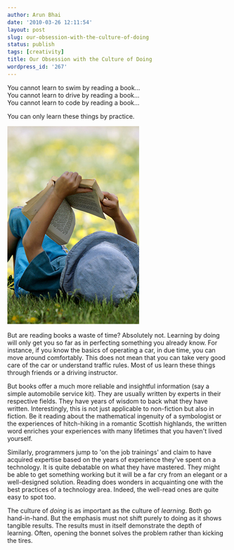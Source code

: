 ```yaml
---
author: Arun Bhai
date: '2010-03-26 12:11:54'
layout: post
slug: our-obsession-with-the-culture-of-doing
status: publish
tags: [creativity]
title: Our Obsession with the Culture of Doing
wordpress_id: '267'
---
```


You cannot learn to swim by reading a book...  
You cannot learn to drive by reading a book...  
You cannot learn to code by reading a book...  

You can only learn these things by practice.

<img src="/blog/img/idle_reader_s.jpg" width="300" height="450" alt="Boy reading in the grass (Copyright flickr.com/photos/norby/)" class="alignright"/>

But are reading books a waste of time? Absolutely not. Learning by doing will only get you so far as in perfecting something you already know. For instance, if you know the basics of operating a car, in due time, you can move around comfortably. This does not mean that you can take very good care of the car or understand traffic rules. Most of us learn these things through friends or a driving instructor.

But books offer a much more reliable and insightful information (say a simple automobile service kit). They are usually written by experts in their respective fields. They have years of wisdom to back what they have written. Interestingly, this is not just applicable to non-fiction but also in fiction. Be it reading about the mathematical ingenuity of a symbologist or the experiences of hitch-hiking in a romantic Scottish highlands, the written word enriches your experiences with many lifetimes that you haven't lived yourself.

Similarly, programmers jump to 'on the job trainings' and claim to have acquired expertise based on the years of experience they've spent on a technology. It is quite debatable on what they have mastered. They might be able to get something working but it will be a far cry from an elegant or a well-designed solution. Reading does wonders in acquainting one with the best practices of a technology area. Indeed, the well-read ones are quite easy to spot too.

The culture of _doing_ is as important as the culture of _learning_. Both go hand-in-hand. But the emphasis must not shift purely to doing as it shows tangible results. The results must in itself demonstrate the depth of learning. Often, opening the bonnet solves the problem rather than kicking the tires.
